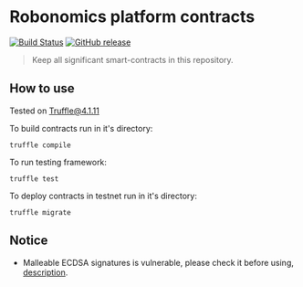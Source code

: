 Robonomics platform contracts 
=============================

[![Build Status](https://travis-ci.org/airalab/robonomics_contracts.svg?branch=master)](https://travis-ci.org/airalab/robonomics_contracts)
[![GitHub release](https://img.shields.io/github/release/airalab/robonomics_contracts/all.svg)]()

> Keep all significant smart-contracts in this repository.

How to use
----------

Tested on Truffle@4.1.11

To build contracts run in it's directory:

```
truffle compile
```


To run testing framework:

```
truffle test 
```

To deploy contracts in testnet run in it's directory:

```
truffle migrate
```

Notice
------

* Malleable ECDSA signatures is vulnerable, please check it before using, [description](https://yondon.blog/2019/01/01/how-not-to-use-ecdsa/). 

